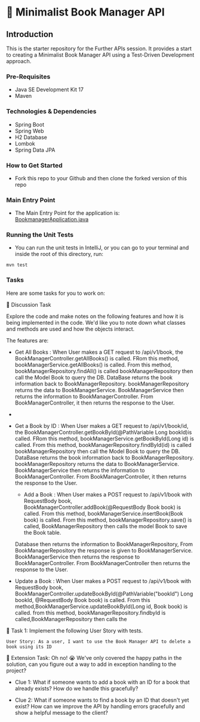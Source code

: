 # 📖 Minimalist Book Manager API

## Introduction
This is the starter repository for the Further APIs session. It provides a start to creating a Minimalist Book Manager API
using a Test-Driven Development approach.

### Pre-Requisites
- Java SE Development Kit 17
- Maven

### Technologies & Dependencies
- Spring Boot
- Spring Web
- H2 Database
- Lombok
- Spring Data JPA

### How to Get Started
- Fork this repo to your Github and then clone the forked version of this repo

### Main Entry Point
- The Main Entry Point for the application is: [BookmanagerApplication.java](src/main/java/com/techreturners/bookmanager/BookmanagerApplication.java)

### Running the Unit Tests
- You can run the unit tests in IntelliJ, or you can go to your terminal and inside the root of this directory, run:

`mvn test`

### Tasks

Here are some tasks for you to work on:

📘 Discussion Task

Explore the code and make notes on the following features and how it is being implemented in the code. We'd like you to note down what classes and methods are used and how the objects interact.

The features are:
- Get All Books : When User makes a GET request to /api/v1/book, the BookManagerController.getAllBooks() is called.
 FRom this method, bookManagerService.getAllBooks() is called. From this method,  bookManagerRepository.findAll() is called
 bookManagerRepository then call the Model Book to query the DB. DataBase returns the book information back to BookManagerRepository.
 bookManagerRepository returns the data to BookManagerService.
 BookManagerService then returns the information to BookManagerController.
 From BookManagerController, it then returns the response to the User.
- 
- Get a Book by ID : When User makes a GET request to /api/v1/book/id, the BookManagerController.getBookById(@PathVariable Long bookId)is called.
  FRom this method, bookManagerService.getBookById(Long id) is called. From this method, bookManagerRepository.findById(id) is called
  bookManagerRepository then call the Model Book to query the DB. DataBase returns the book information back to BookManagerRepository.
  bookManagerRepository returns the data to BookManagerService.
  BookManagerService then returns the information to BookManagerController.
  From BookManagerController, it then returns the response to the User.

  - Add a Book  : When User makes a POST request to /api/v1/book  with RequestBody book, BookManagerController.addBook(@RequestBody Book book) is called.
  From this method, bookManagerService.insertBook(Book book) is called. From this method, bookManagerRepository.save() is called,
  BookManagerRepository then calls the model Book to save the Book table.
 
  Database then returns the information to BookManagerRepository, From BookManagerRepository the response is given to BookManagerService.
  BookManagerService then returns the response to BookManagerController.
  From BookManagerController then returns the response to the User.

- Update a Book : When User makes a POST request to /api/v1/book with RequestBody book, 
 BookManagerController.updateBookById(@PathVariable("bookId") Long bookId, @RequestBody Book book) is called.
    From this method,BookManagerService.updateBookById(Long id, Book book) is called.
    from this method, bookManagerRepository.findbyId is called,BookManagerRepository then calls the

📘 Task 1: Implement the following User Story with tests.

`User Story: As a user, I want to use the Book Manager API to delete a book using its ID`


📘 Extension Task: Oh no! 😭 We've only covered the happy paths in the solution, can you figure out a way
to add in exception handling to the project? 

- Clue 1: What if someone wants to add a book with an ID for a book that already exists? How do we handle this gracefully?


- Clue 2: What if someone wants to find a book by an ID that doesn't yet exist? 
  How can we improve the API by handling errors gracefully and show a helpful message to the client?
  
